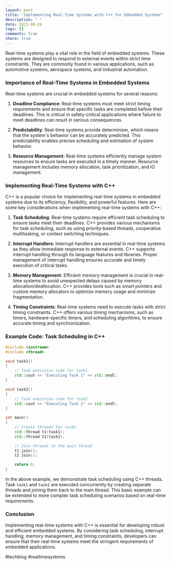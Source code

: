 ```yaml
---
layout: post
title: "Implementing Real-Time Systems with C++ for Embedded Systems"
description: " "
date: 2023-09-26
tags: []
comments: true
share: true
---
```


Real-time systems play a vital role in the field of embedded systems. These systems are designed to respond to external events within strict time constraints. They are commonly found in various applications, such as automotive systems, aerospace systems, and industrial automation.

### Importance of Real-Time Systems in Embedded Systems

Real-time systems are crucial in embedded systems for several reasons:

1. **Deadline Compliance**: Real-time systems must meet strict timing requirements and ensure that specific tasks are completed before their deadlines. This is critical in safety-critical applications where failure to meet deadlines can result in serious consequences.

2. **Predictability**: Real-time systems provide determinism, which means that the system's behavior can be accurately predicted. This predictability enables precise scheduling and estimation of system behavior.

3. **Resource Management**: Real-time systems efficiently manage system resources to ensure tasks are executed in a timely manner. Resource management includes memory allocation, task prioritization, and IO management.

### Implementing Real-Time Systems with C++

C++ is a popular choice for implementing real-time systems in embedded systems due to its efficiency, flexibility, and powerful features. Here are some key considerations when implementing real-time systems with C++:

1. **Task Scheduling**: Real-time systems require efficient task scheduling to ensure tasks meet their deadlines. C++ provides various mechanisms for task scheduling, such as using priority-based threads, cooperative multitasking, or context switching techniques.

2. **Interrupt Handlers**: Interrupt handlers are essential in real-time systems as they allow immediate response to external events. C++ supports interrupt handling through its language features and libraries. Proper management of interrupt handling ensures accurate and timely execution of critical tasks.

3. **Memory Management**: Efficient memory management is crucial in real-time systems to avoid unexpected delays caused by memory allocation/deallocation. C++ provides tools such as smart pointers and custom memory allocators to optimize memory usage and minimize fragmentation.

4. **Timing Constraints**: Real-time systems need to execute tasks with strict timing constraints. C++ offers various timing mechanisms, such as timers, hardware-specific timers, and scheduling algorithms, to ensure accurate timing and synchronization.

### Example Code: Task Scheduling in C++

```cpp
#include <iostream>
#include <thread>

void task1()
{
    // Task execution code for task1
    std::cout << "Executing Task 1" << std::endl;
}

void task2()
{
    // Task execution code for task2
    std::cout << "Executing Task 2" << std::endl;
}

int main()
{
    // Create threads for tasks
    std::thread t1(task1);
    std::thread t2(task2);

    // Join threads to the main thread
    t1.join();
    t2.join();

    return 0;
}
```

In the above example, we demonstrate task scheduling using C++ threads. Task `task1` and `task2` are executed concurrently by creating separate threads and joining them back to the main thread. This basic example can be extended to more complex task scheduling scenarios based on real-time requirements.

### Conclusion

Implementing real-time systems with C++ is essential for developing robust and efficient embedded systems. By considering task scheduling, interrupt handling, memory management, and timing constraints, developers can ensure that their real-time systems meet the stringent requirements of embedded applications.

#techblog #realtimesystems